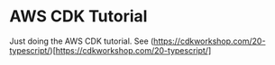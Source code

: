 # AWS CDK Tutorial

Just doing the AWS CDK tutorial. See
(https://cdkworkshop.com/20-typescript/)[https://cdkworkshop.com/20-typescript/]
